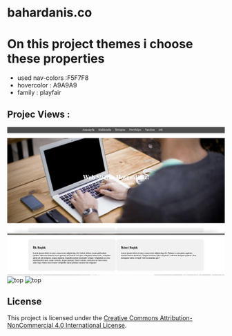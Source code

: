 # bahardanis.co
# On this project themes i choose these properties
- used nav-colors :F5F7F8 
- hovercolor : A9A9A9
-  family : playfair

## Projec Views :
![top](img/top.png)
![top](img/middle.png)
![top](img/parallax.png)
![top](img/footer.png)

## License
This project is licensed under the [Creative Commons Attribution-NonCommercial 4.0 International License](https://creativecommons.org/licenses/by-nc/4.0/).